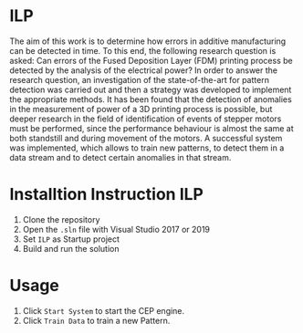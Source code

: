 # ILP

The aim of this work is to determine how errors in additive manufacturing can be detected in time. To this end, the following research question is asked: Can errors of the Fused Deposition Layer (FDM) printing process be detected by the analysis of the electrical power? In order to answer the research question, an investigation of the state-of-the-art for pattern detection was carried out and then a strategy was developed to implement the appropriate methods. It has been found that the detection of anomalies in the measurement of power of a 3D printing process is possible, but deeper research in the field of identification of events of stepper motors must be performed, since the performance behaviour is almost the same at both standstill and during movement of the motors. A successful system was implemented, which allows to train new patterns, to detect them in a data stream and to detect certain anomalies in that stream.

# Installtion Instruction ILP

1. Clone the repository
2. Open the `.sln` file with Visual Studio 2017 or 2019
3. Set `ILP` as Startup project
4. Build and run the solution

# Usage

1. Click `Start System` to start the CEP engine.
2. Click `Train Data` to train a new Pattern.